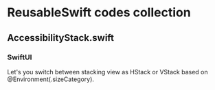 # ReusableSwift codes collection

## AccessibilityStack.swift
### SwiftUI
Let's you switch between stacking view as HStack or VStack based on @Environment(\.sizeCategory).
